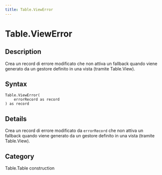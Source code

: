 ```yaml
---
title: Table.ViewError
---
```


# Table.ViewError


## Description

Crea un record di errore modificato che non attiva un fallback quando viene generato da un gestore definito in una vista (tramite Table.View).


## Syntax

```powerquery
Table.ViewError(
    errorRecord as record
) as record
```


## Details

Crea un record di errore modificato da <code>errorRecord</code> che non attiva un fallback quando viene generato da un gestore definito in una vista (tramite Table.View).



## Category
Table.Table construction
